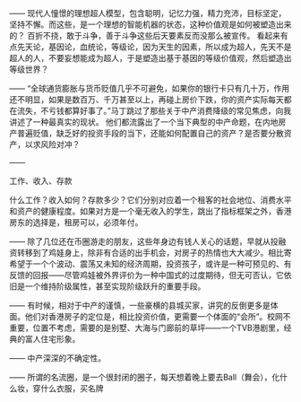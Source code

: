 ——
现代人憧憬的理想超人模型，包含聪明，记忆力强，精力充沛，目标坚定，坚持不懈。而这些，是一个理想的智能机器的状态，这种价值观是如何被塑造出来的？
百折不挠，敢于斗争，善于斗争这些后天要素反而没那么被宣传。
看起来有点先天论，基因论，血统论，等级论，因为天生的因素，所以成为超人，先天不是超人的人，不要妄想能成为超人，于是塑造出基于基因的等级价值观，然后塑造出等级世界？

——
“全球通货膨胀与货币贬值几乎不可避免，如果你的银行卡只有几十万，作用还不明显，如果是数百万、千万甚至以上，再碰上房价下跌，你的资产实际每天都在流失，不亏钱都算好事了。”马丁跳过了那些关于中产消费降级的常见焦虑，向我讲述了一种最真实的现状。
他们都流露出了一个当下典型的中产命题，在内地房产普遍贬值，缺乏好的投资手段的当下，还能如何配置自己的资产？是否要分散资产，以求风险对冲？

——

工作、收入、存款

什么工作？收入如何？存款多少？它们分别对应着一个租客的社会地位、消费水平和资产的健康程度。如果对方是一个毫无收入的学生，跳出了指标框架之外，香港房东的选择是，租房可以，必须年付。

——
除了几位还在币圈游走的朋友，这些年身边有钱人关心的话题，早就从投融资转移到了鸡娃身上，除非有合适的出手机会，对房子的热情也大大减少。相比寄希望于一个个波动、震荡又未知的经济周期，投资孩子，或许是一种可预见的、有反馈的回报——尽管鸡娃被外界评价为一种中国式的过度期待，但无可否认，它依旧是一个维持阶级属性，甚至实现阶级跃升的重要手段。

——
有时候，相对于中产的谨慎，一些豪横的县城买家，讲究的反倒更多是体面。他们对香港房子的定位是，相比投资价值，更需要一个体面的“会所”。校网不重要，位置不考虑，需要的是别墅、大海与门廊前的草坪——一个TVB港剧里，经典的富人住宅形象。

——
中产深深的不确定性。

——
所谓的名流圈，是一个很封闭的圈子，每天想着晚上要去Ball（舞会），化什么妆，穿什么衣服，买名牌